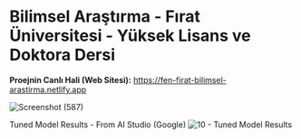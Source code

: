 # Bilimsel Araştırma - Fırat Üniversitesi - Yüksek Lisans ve Doktora Dersi

**Proejnin Canlı Hali (Web Sitesi):** https://fen-firat-bilimsel-arastirma.netlify.app

![Screenshot (587)](https://github.com/user-attachments/assets/9b4e4c8b-7050-4a92-9b09-4f2ff4e9b462)

Tuned Model Results - From AI Studio (Google)
![10 - Tuned Model Results](https://github.com/user-attachments/assets/5c39fb54-6190-4bfd-852e-8e252c43c06e)

